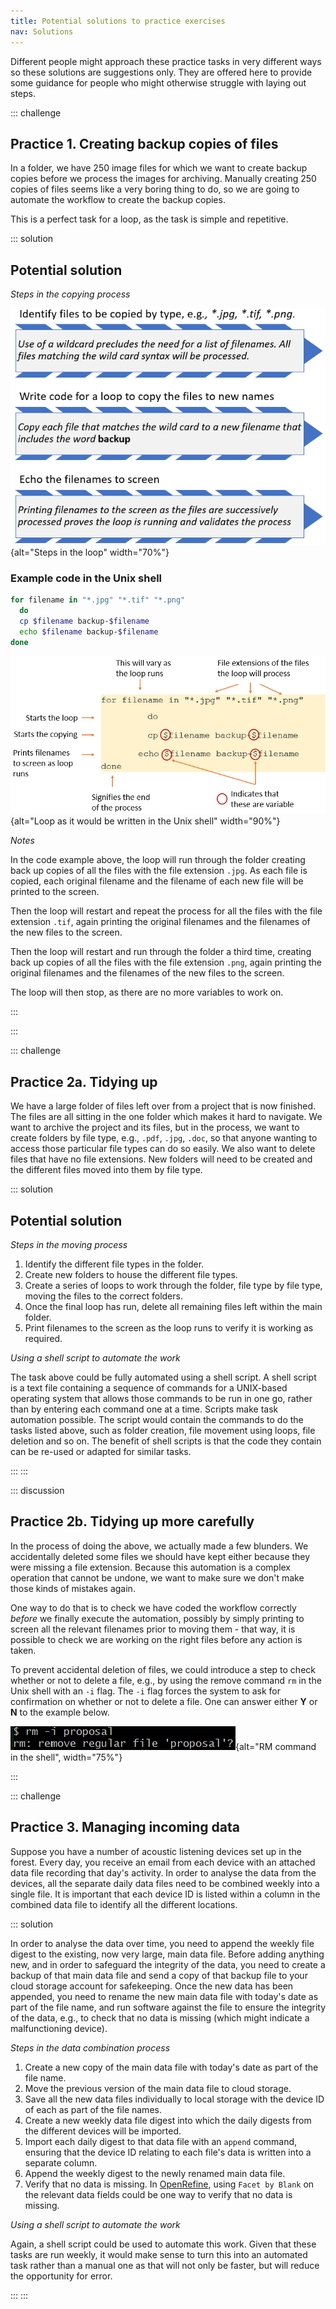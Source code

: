 ```yaml
---
title: Potential solutions to practice exercises
nav: Solutions
---
```


Different people might approach these practice tasks in very different ways so these solutions are suggestions only. They are offered here to provide some guidance for people who might otherwise struggle with laying out steps.

::: challenge

## Practice 1. Creating backup copies of files

In a folder, we have 250 image files for which we want to create backup copies before we process the images for archiving. Manually creating 250 copies of files seems like a very boring thing to do, so we are going to automate the workflow to create the backup copies.

This is a perfect task for a loop, as the task is simple and repetitive.

::: solution

## Potential solution

*Steps in the copying process* 

![Steps in the copying loop](fig/pseudo-loop.png){alt="Steps in the loop" width="70%"}



### Example code in the Unix shell


```bash
for filename in "*.jpg" "*.tif" "*.png"
  do
  cp $filename backup-$filename
  echo $filename backup-$filename
done
```


![Coding a loop in the Unix shell](fig/loop-shell.png){alt="Loop as it would be written in the Unix shell" width="90%"}

*Notes*

In the code example above, the loop will run through the folder creating back up copies of all the files with the file extension `.jpg`. As each file is copied, each original filename and the filename of each new file will be printed to the screen. 

Then the loop will restart and repeat the process for all the files with the file extension `.tif`, again printing the original filenames and the filenames of the new files to the screen. 

Then the loop will restart and run through the folder a third time, creating back up copies of all the files with the file extension `.png`, again printing the original filenames and the filenames of the new files to the screen. 

The loop will then stop, as there are no more variables to work on.

:::

:::

::: challenge

## Practice 2a. Tidying up

We have a large folder of files left over from a project that is now finished. The files are all sitting in the one folder which makes it hard to navigate. We want to archive the project and its files, but in the process, we want to create folders by file type, e.g., `.pdf`, `.jpg`, `.doc`, so that anyone wanting to access those particular file types can do so easily. We also want to delete files that have no file extensions. New folders will need to be created and the different files moved into them by file type.

::: solution

## Potential solution

*Steps in the moving process*

1. Identify the different file types in the folder.
2. Create new folders to house the different file types.
3. Create a series of loops to work through the folder, file type by file type, moving the files to the correct folders.
4. Once the final loop has run, delete all remaining files left within the main folder.
5. Print filenames to the screen as the loop runs to verify it is working as required.

*Using a shell script to automate the work*

The task above could be fully automated using a shell script. A shell script is a text file containing a sequence of commands for a UNIX-based operating system that allows those commands to be run in one go, rather than by entering each command one at a time. Scripts make task automation possible. The script would contain the commands to do the tasks listed above, such as folder creation, file movement using loops, file deletion and so on. The benefit of shell scripts is that the code they contain can be re-used or adapted for similar tasks.

:::
:::

::: discussion

## Practice 2b. Tidying up more carefully

In the process of doing the above, we actually made a few blunders. We accidentally deleted some files we should have kept either because they were missing a file extension. Because this automation is a complex operation that cannot be undone, we want to make sure we don't make those kinds of mistakes again.

One way to do that is to check we have coded the workflow correctly *before* we finally execute the automation, possibly by simply printing to screen all the relevant filenames prior to moving them - that way, it is possible to check we are working on the right files before any action is taken. 

To prevent accidental deletion of files, we could introduce a step to check whether or not to delete a file, e.g., by using the remove command `rm` in the Unix shell with an `-i` flag. The `-i` flag forces the system to ask for confirmation on whether or not to delete a file. One can answer either **Y** or **N** to the example below.

![Confirming a remove command](fig/code-in-shell.png){alt="RM command in the shell", width="75%"}

:::

::: challenge

## Practice 3. Managing incoming data

Suppose you have a number of acoustic listening devices set up in the forest. Every day, you receive an email from each device with an attached data file recording that day's activity. In order to analyse the data from the devices, all the separate daily data files need to be combined weekly into a single file. It is important that each device ID is listed within a column in the combined data file to identify all the different locations.

::: solution

In order to analyse the data over time, you need to append the weekly file digest to the existing, now very large, main data file. Before adding anything new, and in order to safeguard the integrity of the data, you need to create a backup of that main data file and send a copy of that backup file to your cloud storage account for safekeeping. Once the new data has been appended, you need to rename the new main data file with today's date as part of the file name, and run software against the file to ensure the integrity of the data, e.g., to check that no data is missing (which might indicate a malfunctioning device).

*Steps in the data combination process*

1. Create a new copy of the main data file with today's date as part of the file name.
2. Move the previous version of the main data file to cloud storage.
3. Save all the new data files individually to local storage with the device ID of each as part of the file names.
4. Create a new weekly data file digest into which the daily digests from the different devices will be imported.
5. Import each daily digest to that data file with an `append` command, ensuring that the device ID relating to each file's data is written into a separate column.
6. Append the weekly digest to the newly renamed main data file.
7. Verify that no data is missing. In [OpenRefine](https://openrefine.org/), using `Facet by Blank` on the relevant data fields could be one way to verify that no data is missing.

*Using a shell script to automate the work*

Again, a shell script could be used to automate this work. Given that these tasks are run weekly, it would make sense to turn this into an automated task rather than a manual one as that will not only be faster, but will reduce the opportunity for error.

:::
:::

